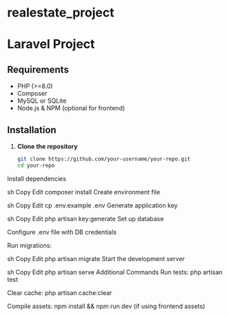 # realestate_project

# Laravel Project

## Requirements
- PHP (>=8.0)
- Composer
- MySQL or SQLite
- Node.js & NPM (optional for frontend)

## Installation

1. **Clone the repository**
   ```sh
   git clone https://github.com/your-username/your-repo.git
   cd your-repo
Install dependencies

sh
Copy
Edit
composer install
Create environment file

sh
Copy
Edit
cp .env.example .env
Generate application key

sh
Copy
Edit
php artisan key:generate
Set up database

Configure .env file with DB credentials

Run migrations:

sh
Copy
Edit
php artisan migrate
Start the development server

sh
Copy
Edit
php artisan serve
Additional Commands
Run tests: php artisan test

Clear cache: php artisan cache:clear

Compile assets: npm install && npm run dev (if using frontend assets)
